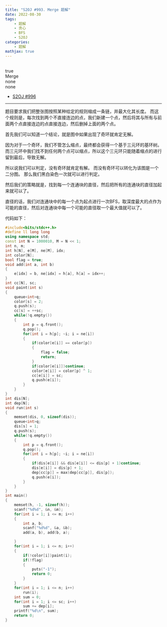```yaml
---
title: "S2OJ #993. Merge 题解"
date: 2022-08-30
tags:
	- 题解
	- 贪心
	- BFS
	- S2OJ
categories:
	- 题解
mathjax: true
---
```

<br>
<!-- more -->
<div id="problem-card-vis">true</div>
<div id="problem-info-name">Merge</div>
<div id="problem-info-from">none</div>
<div id="problem-info-difficulty">none</div>
<div id="problem-info-color"></div>
<div id="problem-info-submit"><ul><li><a href="https://sjzezoj.com/problem/996">S2OJ #996</a></li></ul></div>

----

题目要求我们把整张图按照某种给定的规则缩成一条链，并最大化其长度。
而这个规则是，每次找到两个不直接连边的点，我们新建一个点，然后将其与所有与前面两个点直接连边的点直接连边，然后删掉上面的两个点。

首先我们可以知道一个结论，就是图中如果出现了奇环就肯定无解。

因为对于一个奇环，我们不管怎么缩点，最终都会获得一个基于三元环的基环树。
而三元环中我们找不到任何两个点可以缩点，所以这个三元环只能随着缩点的进行留到最后，导致无解。

所以说我们可以判定，没有奇环就肯定有解。
而没有奇环可以转化为该图是一个二分图。
那么我们黑白染色一次就可以进行判定。

然后我们的策略就是，找到每一个连通块的直径，然后把所有的连通块的直径加起来就可以了。

直径的话，我们对连通块中的每一个点为起点进行一次BFS，取深度最大的点作为可能的直径，然后对连通块中每一个可能的直径取一个最大值就可以了。

代码如下：

``` cpp
#include<bits/stdc++.h>
#define ll long long
using namespace std;
const int N = 1000010, M = N << 1;
int n, m;
int h[N], e[M], ne[M], idx;
int color[N];
bool flag = true;
void add(int a, int b)
{
	e[idx] = b, ne[idx] = h[a], h[a] = idx++;
}
int cc[N], sc;
void paint(int s)
{
	queue<int>q;
	color[s] = 2;
	q.push(s);
	cc[s] = ++sc;
	while(!q.empty())
	{
		int p = q.front();
		q.pop();
		for(int i = h[p]; ~i; i = ne[i])
		{
			if(color[e[i]] == color[p])
			{
				flag = false;
				return;
			}
			if(color[e[i]])continue;
			color[e[i]] = color[p] ^ 1;
			cc[e[i]] = sc;
			q.push(e[i]);
		}
	}
}
int dis[N];
int dep[N];
void run(int s)
{
	memset(dis, 0, sizeof(dis));
	queue<int>q;
	dis[s] = 1;
	q.push(s);
	while(!q.empty())
	{
		int p = q.front();
		q.pop();
		for(int i = h[p]; ~i; i = ne[i])
		{
			if(dis[e[i]] && dis[e[i]] <= dis[p] + 1)continue;
			dis[e[i]] = dis[p] + 1;
			dep[cc[p]] = max(dep[cc[p]], dis[p]);
			q.push(e[i]);
		}
	}
}
int main()
{
	memset(h, -1, sizeof(h));
	scanf("%d%d", &n, &m);
	for(int i = 1; i <= m; i++)
	{
		int a, b;
		scanf("%d%d", &a, &b);
		add(a, b), add(b, a);

	}
	for(int i = 1; i <= n; i++)
	{
		if(!color[i])paint(i);
		if(!flag)
		{
			puts("-1");
			return 0;
		}
	}
	for(int i = 1; i <= n; i++)
		run(i);
	int sum = 0;
	for(int i = 1; i <= sc; i++)
		sum += dep[i];
	printf("%d\n", sum);
	return 0;
}
```

<script>
	getProblemCardInfo();
</script>